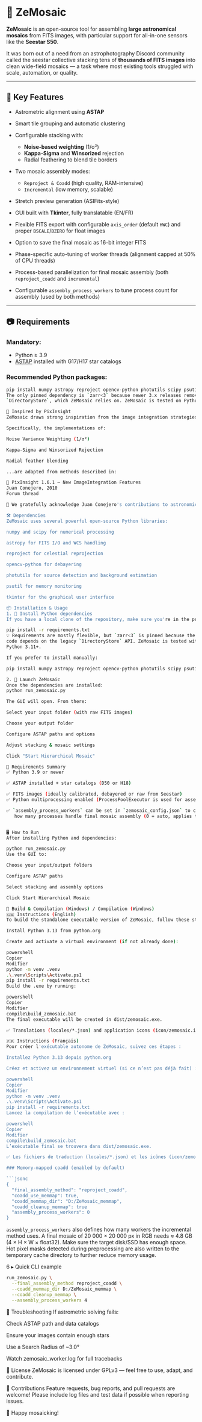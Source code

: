 # 🌌 ZeMosaic

**ZeMosaic** is an open-source tool for assembling **large astronomical mosaics** from FITS images, with particular support for all-in-one sensors like the **Seestar S50**.

It was born out of a need from an astrophotography Discord community called the seestar collective stacking tens of **thousands of FITS images** into clean wide-field mosaics — a task where most existing tools struggled with scale, automation, or quality.

---

## 🚀 Key Features

- Astrometric alignment using **ASTAP**
- Smart tile grouping and automatic clustering
- Configurable stacking with:
  - **Noise-based weighting** (1/σ²)
  - **Kappa-Sigma** and **Winsorized** rejection
  - Radial feathering to blend tile borders
- Two mosaic assembly modes:
  - `Reproject & Coadd` (high quality, RAM-intensive)
  - `Incremental` (low memory, scalable)
- Stretch preview generation (ASIFits-style)
- GUI built with **Tkinter**, fully translatable (EN/FR)
- Flexible FITS export with configurable `axis_order` (default `HWC`) and
  proper `BSCALE`/`BZERO` for float images
- Option to save the final mosaic as 16-bit integer FITS
- Phase-specific auto-tuning of worker threads (alignment capped at 50% of CPU threads)
- Process-based parallelization for final mosaic assembly (both `reproject_coadd` and `incremental`)

- Configurable `assembly_process_workers` to tune process count for assembly (used by both methods)


---

## 📷 Requirements

### Mandatory:

- Python ≥ 3.9  
- [ASTAP](https://www.hnsky.org/astap.htm) installed with G17/H17 star catalogs

### Recommended Python packages:

```bash
pip install numpy astropy reproject opencv-python photutils scipy psutil
The only pinned dependency is `zarr<3` because newer 3.x releases removed
`DirectoryStore`, which ZeMosaic relies on. ZeMosaic is tested on Python 3.11+.

🧠 Inspired by PixInsight
ZeMosaic draws strong inspiration from the image integration strategies of PixInsight, developed by Juan Conejero at Pleiades Astrophoto.

Specifically, the implementations of:

Noise Variance Weighting (1/σ²)

Kappa-Sigma and Winsorized Rejection

Radial feather blending

...are adapted from methods described in:

📖 PixInsight 1.6.1 – New ImageIntegration Features
Juan Conejero, 2010
Forum thread

🙏 We gratefully acknowledge Juan Conejero's contributions to astronomical image processing.

🛠 Dependencies
ZeMosaic uses several powerful open-source Python libraries:

numpy and scipy for numerical processing

astropy for FITS I/O and WCS handling

reproject for celestial reprojection

opencv-python for debayering

photutils for source detection and background estimation

psutil for memory monitoring

tkinter for the graphical user interface

📦 Installation & Usage
1. 🔧 Install Python dependencies
If you have a local clone of the repository, make sure you're in the project folder, then run:

pip install -r requirements.txt
💡 Requirements are mostly flexible, but `zarr<3` is pinned because the worker
code depends on the legacy `DirectoryStore` API. ZeMosaic is tested with
Python 3.11+.

If you prefer to install manually:

pip install numpy astropy reproject opencv-python photutils scipy psutil

2. 🚀 Launch ZeMosaic
Once the dependencies are installed:
python run_zemosaic.py

The GUI will open. From there:

Select your input folder (with raw FITS images)

Choose your output folder

Configure ASTAP paths and options

Adjust stacking & mosaic settings

Click "Start Hierarchical Mosaic"

📁 Requirements Summary
✅ Python 3.9 or newer

✅ ASTAP installed + star catalogs (D50 or H18)

✅ FITS images (ideally calibrated, debayered or raw from Seestar)
✅ Python multiprocessing enabled (ProcessPoolExecutor is used for assembly)

✅ `assembly_process_workers` can be set in `zemosaic_config.json` to control
   how many processes handle final mosaic assembly (0 = auto, applies to both methods)


🖥️ How to Run
After installing Python and dependencies:

python run_zemosaic.py
Use the GUI to:

Choose your input/output folders

Configure ASTAP paths

Select stacking and assembly options

Click Start Hierarchical Mosaic

🔧 Build & Compilation (Windows) / Compilation (Windows)
🇬🇧 Instructions (English)
To build the standalone executable version of ZeMosaic, follow these steps:

Install Python 3.13 from python.org

Create and activate a virtual environment (if not already done):

powershell
Copier
Modifier
python -m venv .venv
.\.venv\Scripts\Activate.ps1
pip install -r requirements.txt
Build the .exe by running:

powershell
Copier
Modifier
compile\build_zemosaic.bat
The final executable will be created in dist/zemosaic.exe.

✅ Translations (locales/*.json) and application icons (icon/zemosaic.ico) are automatically included.

🇫🇷 Instructions (Français)
Pour créer l'exécutable autonome de ZeMosaic, suivez ces étapes :

Installez Python 3.13 depuis python.org

Créez et activez un environnement virtuel (si ce n’est pas déjà fait) :

powershell
Copier
Modifier
python -m venv .venv
.\.venv\Scripts\Activate.ps1
pip install -r requirements.txt
Lancez la compilation de l’exécutable avec :

powershell
Copier
Modifier
compile\build_zemosaic.bat
L’exécutable final se trouvera dans dist/zemosaic.exe.

✅ Les fichiers de traduction (locales/*.json) et les icônes (icon/zemosaic.ico) sont inclus automatiquement.

### Memory-mapped coadd (enabled by default)

```jsonc
{
  "final_assembly_method": "reproject_coadd",
  "coadd_use_memmap": true,
  "coadd_memmap_dir": "D:/ZeMosaic_memmap",
  "coadd_cleanup_memmap": true
  "assembly_process_workers": 0
}
```
`assembly_process_workers` also defines how many workers the incremental method uses.
A final mosaic of 20 000 × 20 000 px in RGB needs ≈ 4.8 GB
(4 × H × W × float32). Make sure the target disk/SSD has enough space.
Hot pixel masks detected during preprocessing are also written to the temporary
cache directory to further reduce memory usage.

6 ▸ Quick CLI example
```bash
run_zemosaic.py \
  --final_assembly_method reproject_coadd \
  --coadd_memmap_dir D:/ZeMosaic_memmap \
  --coadd_cleanup_memmap \
  --assembly_process_workers 4
```




🧪 Troubleshooting
If astrometric solving fails:

Check ASTAP path and data catalogs

Ensure your images contain enough stars

Use a Search Radius of ~3.0°

Watch zemosaic_worker.log for full tracebacks

📎 License
ZeMosaic is licensed under GPLv3 — feel free to use, adapt, and contribute.

🤝 Contributions
Feature requests, bug reports, and pull requests are welcome!
Please include log files and test data if possible when reporting issues.

🌠 Happy mosaicking!
